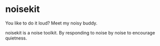 noisekit
========

You like to do it loud? Meet my noisy buddy.

noisekit is a noise toolkit. By responding to noise by noise to encourage quietness.